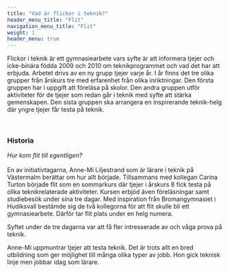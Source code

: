 ```yaml
---
title: "Vad är flickor i teknik?"
header_menu_title: "Flit"
navigation_menu_title: "Flit"
weight: 1
header_menu: true
---
```




Flickor i teknik är ett gymnasiearbete vars syfte är att informera tjejer och icke-binära födda 2009 och 2010 om teknikprogrammet och vad det har att erbjuda. Arbetet drivs av en ny grupp tjejer varje år. I år finns det tre olika grupper från årskurs tre med erfarenhet från olika inriktningar. Den första gruppen har i uppgift att föreläsa på skolor. Den andra gruppen utför aktiviteter för de tjejer som redan går i teknik med syfte att stärka gemenskapen. Den sista gruppen ska arrangera en inspirerande teknik-helg där yngre tjejer får testa på teknik.

<br>

### Historia

*Hur kom flit till egentligen?*
 <br>
 <br>
 En av initiativtagarna, Anne-Mi Liljestrand som är lärare i teknik på Västermalm berättar om hur allt började. Tillsammans med kollegan Carina Turton började flit som en sommarkurs där tjejer i årskurs 8 fick testa på olika teknikrelaterade aktiviteter. Kursen erbjöd även föreläsningar samt studiebesök under sina tre dagar. Med inspiration från Bromangymnasiet i Hudiksvall bestämde sig de två kollegorna för att flit skulle bli ett gymnasiearbete. Därför tar flit plats under en helg numera.

Syftet under de tre dagarna var att få fler intresserade av och våga prova på teknik.

Anne-Mi uppmuntrar tjejer att testa teknik. Det är trots allt en bred utbildning som ger möjlighet till många olika typer av jobb. Hon gick teknisk linje men jobbar idag som lärare.

</br> </br>
